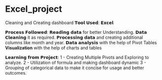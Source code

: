 # Excel_project
Cleaning and Creating dashboard 
𝗧𝗼𝗼𝗹 𝗨𝘀𝗲𝗱: 𝗘𝘅𝗰𝗲𝗹

𝗣𝗿𝗼𝗰𝗲𝘀𝘀 𝗙𝗼𝗹𝗹𝗼𝘄𝗲𝗱:
𝗥𝗲𝗮𝗱𝗶𝗻𝗴 𝗱𝗮𝘁𝗮 for better Understanding.
𝗗𝗮𝘁𝗮 𝗖𝗹𝗲𝗮𝗻𝗶𝗻𝗴 it as required.
𝗣𝗿𝗼𝗰𝗲𝘀𝘀𝗶𝗻𝗴 𝗱𝗮𝘁𝗮 and creating additional columns like month and year.
𝗗𝗮𝘁𝗮 𝗮𝗻𝗮𝗹𝘆𝘀𝗶𝘀 with the help of Pivot Tables
**Visualization** with the help of charts and tables

𝗟𝗲𝗮𝗿𝗻𝗶𝗻𝗴 𝗳𝗿𝗼𝗺 𝗣𝗿𝗼𝗷𝗲𝗰𝘁:
1 - Creating Multiple Pivots and Exploring to analyze.
2 - Utilization of formula and making dashboard dynamic
3 - Grouping of categorical data to make it concise for usage and better outcomes.


